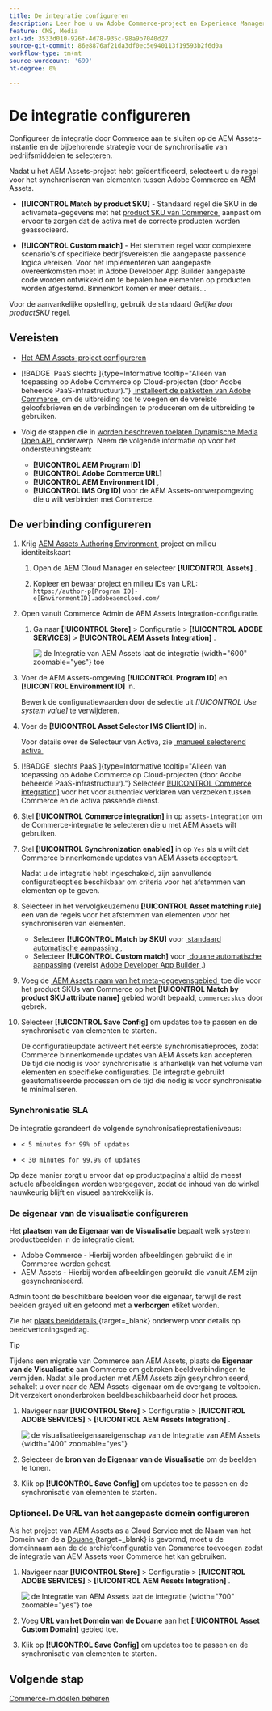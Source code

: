 ```yaml
---
title: De integratie configureren
description: Leer hoe u uw Adobe Commerce-project en Experience Manager Assets-projecten kunt verbinden om de synchronisatie van middelen tussen deze twee systemen mogelijk te maken.
feature: CMS, Media
exl-id: 3533d010-926f-4d78-935c-98a9b7040d27
source-git-commit: 86e8876af21da3df0ec5e940113f19593b2f6d0a
workflow-type: tm+mt
source-wordcount: '699'
ht-degree: 0%

---
```


# De integratie configureren

Configureer de integratie door Commerce aan te sluiten op de AEM Assets-instantie en de bijbehorende strategie voor de synchronisatie van bedrijfsmiddelen te selecteren.

Nadat u het AEM Assets-project hebt geïdentificeerd, selecteert u de regel voor het synchroniseren van elementen tussen Adobe Commerce en AEM Assets.

* **[!UICONTROL Match by product SKU]** - Standaard regel die SKU in de activameta-gegevens met het [&#x200B; product SKU van Commerce &#x200B;](https://experienceleague.adobe.com/nl/docs/commerce-operations/implementation-playbook/glossary#sku) aanpast om ervoor te zorgen dat de activa met de correcte producten worden geassocieerd.

* **[!UICONTROL Custom match]** - Het stemmen regel voor complexere scenario&#39;s of specifieke bedrijfsvereisten die aangepaste passende logica vereisen. Voor het implementeren van aangepaste overeenkomsten moet in Adobe Developer App Builder aangepaste code worden ontwikkeld om te bepalen hoe elementen op producten worden afgestemd. Binnenkort komen er meer details...

Voor de aanvankelijke opstelling, gebruik de standaard *Gelijke door productSKU* regel.

## Vereisten

* [Het AEM Assets-project configureren](configure-aem.md)

* [!BADGE &#x200B; PaaS slechts &#x200B;]{type=Informative tooltip="Alleen van toepassing op Adobe Commerce op Cloud-projecten (door Adobe beheerde PaaS-infrastructuur)."} [&#x200B; installeert de pakketten van Adobe Commerce &#x200B;](configure-commerce.md) om de uitbreiding toe te voegen en de vereiste geloofsbrieven en de verbindingen te produceren om de uitbreiding te gebruiken.

* Volg de stappen die in [&#x200B; worden beschreven toelaten Dynamische Media Open API &#x200B;](https://experienceleague.adobe.com/nl/docs/experience-manager-cloud-service/content/assets/dynamicmedia/dynamic-media-open-apis/dynamic-media-open-apis-overview#enable-dynamic-media-open-apis) onderwerp. Neem de volgende informatie op voor het ondersteuningsteam:

   * **[!UICONTROL AEM Program ID]**
   * **[!UICONTROL Adobe Commerce URL]**
   * **[!UICONTROL AEM Environment ID]** ,
   * **[!UICONTROL IMS Org ID]** voor de AEM Assets-ontwerpomgeving die u wilt verbinden met Commerce.

## De verbinding configureren

1. Krijg [&#x200B; AEM Assets Authoring Environment &#x200B;](https://experienceleague.adobe.com/nl/docs/experience-manager-cloud-service/content/sites/authoring/quick-start) project en milieu identiteitskaart

   1. Open de AEM Cloud Manager en selecteer **[!UICONTROL Assets]** .

   1. Kopieer en bewaar project en milieu IDs van URL:<br>`https://author-p[Program ID]-e[EnvironmentID].adobeaemcloud.com/`

1. Open vanuit Commerce Admin de AEM Assets Integration-configuratie.

   1. Ga naar **[!UICONTROL Store]** > Configuratie > **[!UICONTROL ADOBE SERVICES]** > **[!UICONTROL AEM Assets Integration]** .

      ![&#x200B; de Integratie van AEM Assets laat de integratie &#x200B;](../assets/aem-assets-view.png){width="600" zoomable="yes"} toe

1. Voer de AEM Assets-omgeving **[!UICONTROL Program ID]** en **[!UICONTROL Environment ID]** in.

   Bewerk de configuratiewaarden door de selectie uit *[!UICONTROL Use system value]* te verwijderen.

1. Voer de **[!UICONTROL Asset Selector IMS Client ID]** in.

   Voor details over de Selecteur van Activa, zie [&#x200B; manueel selecterend activa &#x200B;](../synchronize/asset-selector-integration.md)

1. [!BADGE &#x200B; slechts PaaS &#x200B;]{type=Informative tooltip="Alleen van toepassing op Adobe Commerce op Cloud-projecten (door Adobe beheerde PaaS-infrastructuur)."} Selecteer [[!UICONTROL Commerce integration]](configure-commerce.md#add-the-integration-to-the-commerce-environment) voor het voor authentiek verklaren van verzoeken tussen Commerce en de activa passende dienst.

1. Stel **[!UICONTROL Commerce integration]** in op `assets-integration` om de Commerce-integratie te selecteren die u met AEM Assets wilt gebruiken.

1. Stel **[!UICONTROL Synchronization enabled]** in op `Yes` als u wilt dat Commerce binnenkomende updates van AEM Assets accepteert.

   Nadat u de integratie hebt ingeschakeld, zijn aanvullende configuratieopties beschikbaar om criteria voor het afstemmen van elementen op te geven.

1. Selecteer in het vervolgkeuzemenu **[!UICONTROL Asset matching rule]** een van de regels voor het afstemmen van elementen voor het synchroniseren van elementen.

   * Selecteer **[!UICONTROL Match by SKU]** voor [&#x200B; standaard automatische aanpassing &#x200B;](../synchronize/default-match.md),
   * Selecteer **[!UICONTROL Custom match]** voor [&#x200B; douane automatische aanpassing &#x200B;](../synchronize/custom-match.md) (vereist [&#x200B; Adobe Developer App Builder &#x200B;](https://experienceleague.adobe.com/nl/docs/commerce-learn/tutorials/adobe-developer-app-builder/introduction-to-app-builder).)

1. Voeg de [&#x200B; AEM Assets naam van het meta-gegevensgebied &#x200B;](configure-aem.md#configure-metadata) toe die voor het product SKUs van Commerce op het **[!UICONTROL Match by product SKU attribute name]** gebied wordt bepaald, `commerce:skus` door gebrek.

1. Selecteer **[!UICONTROL Save Config]** om updates toe te passen en de synchronisatie van elementen te starten.

   De configuratieupdate activeert het eerste synchronisatieproces, zodat Commerce binnenkomende updates van AEM Assets kan accepteren. De tijd die nodig is voor synchronisatie is afhankelijk van het volume van elementen en specifieke configuraties. De integratie gebruikt geautomatiseerde processen om de tijd die nodig is voor synchronisatie te minimaliseren.

### Synchronisatie SLA

De integratie garandeert de volgende synchronisatieprestatieniveaus:

* `< 5 minutes for 99% of updates`

* `< 30 minutes for 99.9% of updates`

Op deze manier zorgt u ervoor dat op productpagina&#39;s altijd de meest actuele afbeeldingen worden weergegeven, zodat de inhoud van de winkel nauwkeurig blijft en visueel aantrekkelijk is.

### De eigenaar van de visualisatie configureren

Het **plaatsen van de Eigenaar van de Visualisatie** bepaalt welk systeem productbeelden in de integratie dient:

* Adobe Commerce - Hierbij worden afbeeldingen gebruikt die in Commerce worden gehost.
* AEM Assets - Hierbij worden afbeeldingen gebruikt die vanuit AEM zijn gesynchroniseerd.

Admin toont de beschikbare beelden voor die eigenaar, terwijl de rest beelden grayed uit en getoond met a **verborgen** etiket worden.

Zie het [&#x200B; plaats beelddetails &#x200B;](https://experienceleague.adobe.com/nl/docs/commerce-admin/catalog/products/digital-assets/product-image#set-image-details){target=_blank} onderwerp voor details op beeldvertoningsgedrag.

>[!TIP]
>
> Tijdens een migratie van Commerce aan AEM Assets, plaats de **Eigenaar van de Visualisatie** aan Commerce om gebroken beeldverbindingen te vermijden. Nadat alle producten met AEM Assets zijn gesynchroniseerd, schakelt u over naar de AEM Assets-eigenaar om de overgang te voltooien. Dit verzekert ononderbroken beeldbeschikbaarheid door het proces.

1. Navigeer naar **[!UICONTROL Store]** > Configuratie > **[!UICONTROL ADOBE SERVICES]** > **[!UICONTROL AEM Assets Integration]** .

   ![&#x200B; de visualisatieeigenaareigenschap van de Integratie van AEM Assets &#x200B;](../assets/visualization-owner-detail.png){width="400" zoomable="yes"}

1. Selecteer de **bron van de Eigenaar van de Visualisatie** om de beelden te tonen.

1. Klik op **[!UICONTROL Save Config]** om updates toe te passen en de synchronisatie van elementen te starten.

### Optioneel. De URL van het aangepaste domein configureren

Als het project van AEM Assets as a Cloud Service met de Naam van het Domein van de a [&#x200B; Douane &#x200B;](https://experienceleague.adobe.com/nl/docs/experience-manager-cloud-service/content/implementing/using-cloud-manager/custom-domain-names/add-custom-domain-name){target=_blank} is gevormd, moet u de domeinnaam aan de de archiefconfiguratie van Commerce toevoegen zodat de integratie van AEM Assets voor Commerce het kan gebruiken.

1. Navigeer naar **[!UICONTROL Store]** > Configuratie > **[!UICONTROL ADOBE SERVICES]** > **[!UICONTROL AEM Assets Integration]** .

   ![&#x200B; de Integratie van AEM Assets laat de integratie &#x200B;](../assets/aem-assets-view.png){width="700" zoomable="yes"} toe

1. Voeg **URL van het Domein van de Douane** aan het **[!UICONTROL Asset Custom Domain]** gebied toe.

1. Klik op **[!UICONTROL Save Config]** om updates toe te passen en de synchronisatie van elementen te starten.

## Volgende stap

[Commerce-middelen beheren](../manage-assets.md)
